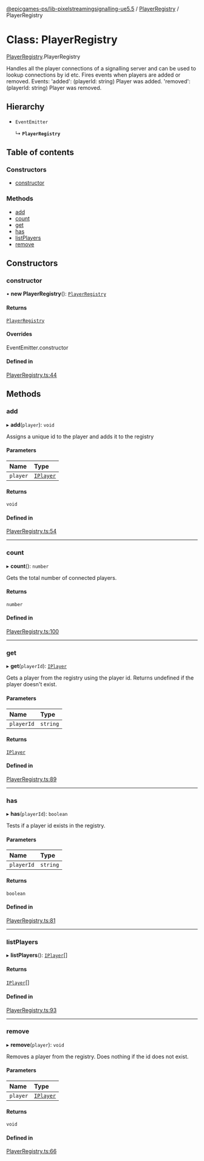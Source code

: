 [@epicgames-ps/lib-pixelstreamingsignalling-ue5.5](../README.md) / [PlayerRegistry](../modules/PlayerRegistry.md) / PlayerRegistry

# Class: PlayerRegistry

[PlayerRegistry](../modules/PlayerRegistry.md).PlayerRegistry

Handles all the player connections of a signalling server and
can be used to lookup connections by id etc.
Fires events when players are added or removed.
Events:
  'added': (playerId: string) Player was added.
  'removed': (playerId: string) Player was removed.

## Hierarchy

- `EventEmitter`

  ↳ **`PlayerRegistry`**

## Table of contents

### Constructors

- [constructor](PlayerRegistry.PlayerRegistry.md#constructor)

### Methods

- [add](PlayerRegistry.PlayerRegistry.md#add)
- [count](PlayerRegistry.PlayerRegistry.md#count)
- [get](PlayerRegistry.PlayerRegistry.md#get)
- [has](PlayerRegistry.PlayerRegistry.md#has)
- [listPlayers](PlayerRegistry.PlayerRegistry.md#listplayers)
- [remove](PlayerRegistry.PlayerRegistry.md#remove)

## Constructors

### constructor

• **new PlayerRegistry**(): [`PlayerRegistry`](PlayerRegistry.PlayerRegistry.md)

#### Returns

[`PlayerRegistry`](PlayerRegistry.PlayerRegistry.md)

#### Overrides

EventEmitter.constructor

#### Defined in

[PlayerRegistry.ts:44](https://github.com/mcottontensor/PixelStreamingInfrastructure/blob/2412e3a/Signalling/src/PlayerRegistry.ts#L44)

## Methods

### add

▸ **add**(`player`): `void`

Assigns a unique id to the player and adds it to the registry

#### Parameters

| Name | Type |
| :------ | :------ |
| `player` | [`IPlayer`](../interfaces/PlayerRegistry.IPlayer.md) |

#### Returns

`void`

#### Defined in

[PlayerRegistry.ts:54](https://github.com/mcottontensor/PixelStreamingInfrastructure/blob/2412e3a/Signalling/src/PlayerRegistry.ts#L54)

___

### count

▸ **count**(): `number`

Gets the total number of connected players.

#### Returns

`number`

#### Defined in

[PlayerRegistry.ts:100](https://github.com/mcottontensor/PixelStreamingInfrastructure/blob/2412e3a/Signalling/src/PlayerRegistry.ts#L100)

___

### get

▸ **get**(`playerId`): [`IPlayer`](../interfaces/PlayerRegistry.IPlayer.md)

Gets a player from the registry using the player id.
Returns undefined if the player doesn't exist.

#### Parameters

| Name | Type |
| :------ | :------ |
| `playerId` | `string` |

#### Returns

[`IPlayer`](../interfaces/PlayerRegistry.IPlayer.md)

#### Defined in

[PlayerRegistry.ts:89](https://github.com/mcottontensor/PixelStreamingInfrastructure/blob/2412e3a/Signalling/src/PlayerRegistry.ts#L89)

___

### has

▸ **has**(`playerId`): `boolean`

Tests if a player id exists in the registry.

#### Parameters

| Name | Type |
| :------ | :------ |
| `playerId` | `string` |

#### Returns

`boolean`

#### Defined in

[PlayerRegistry.ts:81](https://github.com/mcottontensor/PixelStreamingInfrastructure/blob/2412e3a/Signalling/src/PlayerRegistry.ts#L81)

___

### listPlayers

▸ **listPlayers**(): [`IPlayer`](../interfaces/PlayerRegistry.IPlayer.md)[]

#### Returns

[`IPlayer`](../interfaces/PlayerRegistry.IPlayer.md)[]

#### Defined in

[PlayerRegistry.ts:93](https://github.com/mcottontensor/PixelStreamingInfrastructure/blob/2412e3a/Signalling/src/PlayerRegistry.ts#L93)

___

### remove

▸ **remove**(`player`): `void`

Removes a player from the registry. Does nothing if the id
does not exist.

#### Parameters

| Name | Type |
| :------ | :------ |
| `player` | [`IPlayer`](../interfaces/PlayerRegistry.IPlayer.md) |

#### Returns

`void`

#### Defined in

[PlayerRegistry.ts:66](https://github.com/mcottontensor/PixelStreamingInfrastructure/blob/2412e3a/Signalling/src/PlayerRegistry.ts#L66)
